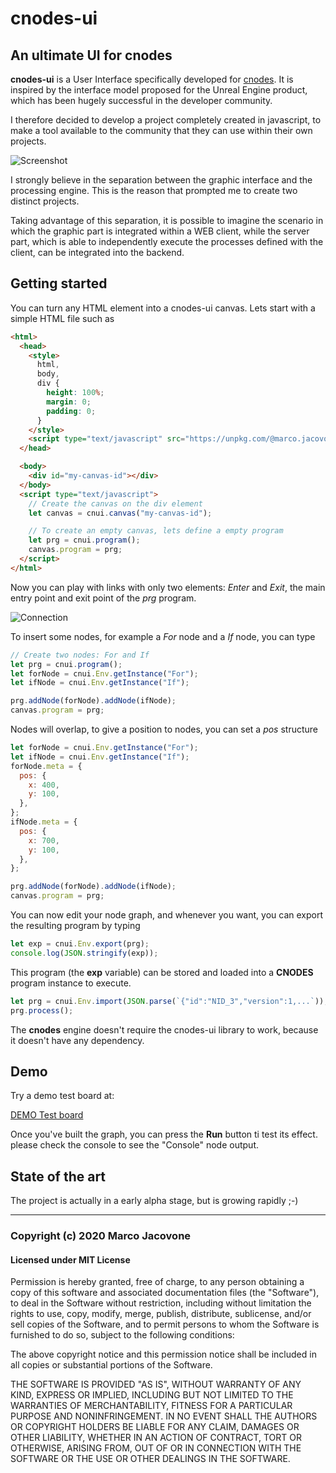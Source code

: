 # cnodes-ui

## An ultimate UI for cnodes

**cnodes-ui** is a User Interface specifically developed for [cnodes](https://github.com/marco-jacovone/cnodes).
It is inspired by the interface model proposed for the Unreal Engine product, which has been hugely successful in the developer community.

I therefore decided to develop a project completely created in javascript, to make a tool available to the community that they can use within their own projects.

![Screenshot](https://github.com/marco-jacovone/cnodes-ui/blob/main/doc/images/screenshot1.png?raw=true)

I strongly believe in the separation between the graphic interface and the processing engine. This is the reason that prompted me to create two distinct projects.

Taking advantage of this separation, it is possible to imagine the scenario in which the graphic part is integrated within a WEB client, while the server part, which is able to independently execute the processes defined with the client, can be integrated into the backend.

## Getting started

You can turn any HTML element into a cnodes-ui canvas. Lets start with a simple HTML file such as

```html
<html>
  <head>
    <style>
      html,
      body,
      div {
        height: 100%;
        margin: 0;
        padding: 0;
      }
    </style>
    <script type="text/javascript" src="https://unpkg.com/@marco.jacovone/cnodes-ui/dist/main.js"></script>
  </head>

  <body>
    <div id="my-canvas-id"></div>
  </body>
  <script type="text/javascript">
    // Create the canvas on the div element
    let canvas = cnui.canvas("my-canvas-id");

    // To create an empty canvas, lets define a empty program
    let prg = cnui.program();
    canvas.program = prg;
  </script>
</html>
```

Now you can play with links with only two elements: _Enter_ and _Exit_, the main entry point and exit point of the _prg_ program.

![Connection](https://github.com/marco-jacovone/cnodes-ui/blob/main/doc/images/connect.gif?raw=true)

To insert some nodes, for example a _For_ node and a _If_ node, you can type

```js
// Create two nodes: For and If
let prg = cnui.program();
let forNode = cnui.Env.getInstance("For");
let ifNode = cnui.Env.getInstance("If");

prg.addNode(forNode).addNode(ifNode);
canvas.program = prg;
```

Nodes will overlap, to give a position to nodes, you can set a _pos_ structure

```js
let forNode = cnui.Env.getInstance("For");
let ifNode = cnui.Env.getInstance("If");
forNode.meta = {
  pos: {
    x: 400,
    y: 100,
  },
};
ifNode.meta = {
  pos: {
    x: 700,
    y: 100,
  },
};

prg.addNode(forNode).addNode(ifNode);
canvas.program = prg;
```

You can now edit your node graph, and whenever you want, you can export the resulting
program by typing

```js
let exp = cnui.Env.export(prg);
console.log(JSON.stringify(exp));
```

This program (the **exp** variable) can be stored and loaded into a **CNODES** program instance to execute.

```js
let prg = cnui.Env.import(JSON.parse(`{"id":"NID_3","version":1,...`));
prg.process();
```

The **cnodes** engine doesn't require the cnodes-ui library to work, because it doesn't have any
dependency.

## Demo

Try a demo test board at:

[DEMO Test board](https://unpkg.com/@marco.jacovone/cnodes-ui/dist/index.html)

Once you've built the graph, you can press the **Run** button ti test its effect. please check the console
to see the "Console" node output.

## State of the art

The project is actually in a early alpha stage, but is growing rapidly ;-)

---

### Copyright (c) 2020 Marco Jacovone

#### Licensed under MIT License

Permission is hereby granted, free of charge, to any person obtaining a copy of this software and associated documentation files (the "Software"), to deal in the Software without restriction, including without limitation the rights to use, copy, modify, merge, publish, distribute, sublicense, and/or sell copies of the Software, and to permit persons to whom the Software is furnished to do so, subject to the following conditions:

The above copyright notice and this permission notice shall be included in all copies or substantial portions of the Software.

THE SOFTWARE IS PROVIDED "AS IS", WITHOUT WARRANTY OF ANY KIND, EXPRESS OR IMPLIED, INCLUDING BUT NOT LIMITED TO THE WARRANTIES OF MERCHANTABILITY, FITNESS FOR A PARTICULAR PURPOSE AND NONINFRINGEMENT. IN NO EVENT SHALL THE AUTHORS OR COPYRIGHT HOLDERS BE LIABLE FOR ANY CLAIM, DAMAGES OR OTHER LIABILITY, WHETHER IN AN ACTION OF CONTRACT, TORT OR OTHERWISE, ARISING FROM, OUT OF OR IN CONNECTION WITH THE SOFTWARE OR THE USE OR OTHER DEALINGS IN THE SOFTWARE.
